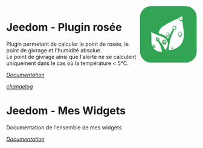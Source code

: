<img align="right" src="plugin_info/rosee_icon.png" width="150">

# Jeedom - Plugin rosée

Plugin permetant de calculer le point de rosée, le point de givrage et l'humidité absolue. <BR/>Le point de givrage ainsi que l'alerte ne se calculent uniquement dans le cas où la température < 5°C.

*[Documentation](https://jealg.github.io/documentation/plugin-rosee/#language#/)*

*[changelog](https://jealg.github.io/documentation/plugin-rosee/fr_FR/changelog)*

# Jeedom - Mes Widgets

Documentation de l'ensemble de mes widgets

*[Documentation](https://jealg.github.io/documentation/#language#/)*
